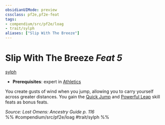 ```yaml
---
obsidianUIMode: preview
cssclass: pf2e,pf2e-feat
tags:
- compendium/src/pf2e/loag
- trait/sylph
aliases: ["Slip With The Breeze"]
---
```

# Slip With The Breeze  *Feat 5*  
[sylph](rules/traits/sylph-b2.md "Sylph Ancestry & Heritage Trait")  

- **Prerequisites**: expert in [Athletics](compendium/skills.md#Athletics)

You create gusts of wind when you jump, allowing you to carry yourself across greater distances. You gain the [Quick Jump](compendium/feats/quick-jump.md) and [Powerful Leap](compendium/feats/powerful-leap.md) skill feats as bonus feats.

*Source: Lost Omens: Ancestry Guide p. 116*  
%% #compendium/src/pf2e/loag #trait/sylph %%